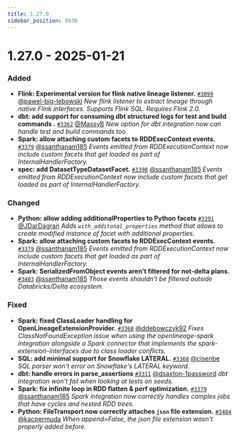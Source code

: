 ```yaml
---
title: 1.27.0
sidebar_position: 9930
---
```


# 1.27.0 - 2025-01-21

### Added
  
  * **Flink: Experimental version for flink native lineage listener.** [`#3099`](https://github.com/OpenLineage/OpenLineage/pull/3099) [@pawel-big-lebowski](https://github.com/pawel-big-lebowski)
    *New flink listener to extract lineage through native Flink interfaces. Supports Flink SQL. Requires Flink 2.0.*
  * **dbt: add support for consuming dbt structured logs for test and build commands .** [`#3362`](https://github.com/OpenLineage/OpenLineage/pull/3362) [@MassyB](https://github.com/MassyB)
    *New option for dbt integration now can handle test and build commands too.*
  * **Spark: allow attaching custom facets to RDDExecContext events.** [`#3379`](https://github.com/OpenLineage/OpenLineage/pull/3379) [@ssanthanam185](https://github.com/ssanthanam185)
    *Events emitted from RDDExecutionContext now include custom facets that get loaded as part of InternalHandlerFactory.*
  * **spec: add DatasetTypeDatasetFacet.** [`#3390`](https://github.com/OpenLineage/OpenLineage/pull/3390) [@ssanthanam185](https://github.com/ssanthanam185)
    *Events emitted from RDDExecutionContext now include custom facets that get loaded as part of InternalHandlerFactory.*
  
  ### Changed
  
  * **Python: allow adding additionalProperties to Python facets** [`#3391`](https://github.com/OpenLineage/OpenLineage/pull/3391) [@JDarDagran](https://github.com/JDarDagran)
    *Adds `with_additonal_properties` method that allows to create modified instance of facet with additional properties.*
  * **Spark: allow attaching custom facets to RDDExecContext events.** [`#3379`](https://github.com/OpenLineage/OpenLineage/pull/3379) [@ssanthanam185](https://github.com/ssanthanam185)
    *Events emitted from RDDExecutionContext now include custom facets that get loaded as part of InternalHandlerFactory.*
  * **Spark: SerializedFromObject events aren't filtered for not-delta plans.** [`#3403`](https://github.com/OpenLineage/OpenLineage/pull/3403) [@ssanthanam185](https://github.com/ssanthanam185)
    *Those events shouldn't be filtered outside Databricks/Delta ecosystem.*
  
  ### Fixed
  * **Spark: fixed ClassLoader handling for OpenLineageExtensionProvider.** [`#3368`](https://github.com/OpenLineage/OpenLineage/pull/3368) [@ddebowczyk92](https://github.com/ddebowczyk92)
    *Fixes ClassNotFoundException issue when using the openlineage-spark integration alongside a Spark connector that implements the spark-extension-interfaces due to class loader conflicts.*
  * **SQL: add minimal support for Snowflake LATERAL.** [`#3368`](https://github.com/OpenLineage/OpenLineage/pull/3368) [@cisenbe](https://github.com/cisenbe)
    *SQL parser won't error on Snowflake's LATERAL keyword.*
  * **dbt: handle errors in parse_assertions** [`#3311`](https://github.com/OpenLineage/OpenLineage/pull/3311) [@dsaxton-1password](https://github.com/dsaxton-1password)
    *dbt integration won't fail when looking at tests on seeds.*
  * **Spark: fix infinite loop in RDD flatten & perf optimization.** [`#3379`](https://github.com/OpenLineage/OpenLineage/pull/3379) [@ssanthanam185](https://github.com/ssanthanam185)
    *Spark integration now correctly handles complex jobs that have cycles and nested RDD trees.*
  * **Python: FileTransport now correctly attaches `json` file extension.** [`#3404`](https://github.com/OpenLineage/OpenLineage/pull/3404) [@kacpermuda](https://github.com/kacpermuda)
    *When append=False, the json file extension wasn't properly added before.*

